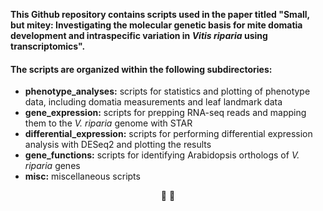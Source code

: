 **This Github repository contains scripts used in the paper titled "Small, but mitey: Investigating the molecular genetic basis for mite domatia development and intraspecific variation in *Vitis riparia* using transcriptomics".** 


#### The scripts are organized within the following subdirectories:

* **phenotype_analyses:** scripts for statistics and plotting of phenotype data, including domatia measurements and leaf landmark data
* **gene_expression:** scripts for prepping RNA-seq reads and mapping them to the *V. riparia* genome with STAR
* **differential_expression:** scripts for performing differential expression analysis with DESeq2 and plotting the results
* **gene_functions:** scripts for identifying Arabidopsis orthologs of *V. riparia* genes
* **misc:** miscellaneous scripts


<p align="center">
🍇  🍃
</p>
